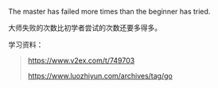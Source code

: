 The master has failed more times than the beginner has tried.

大师失败的次数比初学者尝试的次数还要多得多。



学习资料：

>  https://www.v2ex.com/t/749703
>
> https://www.luozhiyun.com/archives/tag/go

